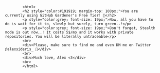 
			<html>
			<h2 style="color:#191919; margin-top: 100px;">You are currently using GitHub Gardener's Free Tier! 🎉</h2>
            <p style="color:grey; font-size: 19px;">Now, all you have to do is wait for it to, slowly but surely, turn green..!</p>
            <p style="color:grey; font-size: 19px;">Don't forget, Stealth mode is out now..! It costs 5$/mo and it works with private repositories. You will be literally untraceable</p>
			<br>
			<div>Please, make sure to find me and even DM me on Twitter @alexsideris_ 💙</div>
			<br>
			<div>Much love, Alex <3</div>
			<br>
			</html>